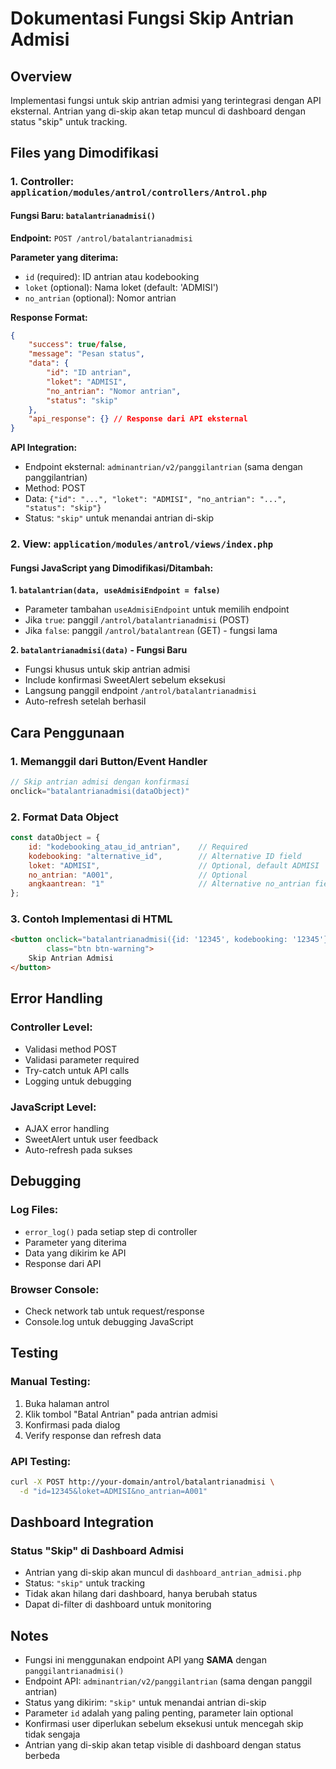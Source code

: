# Dokumentasi Fungsi Skip Antrian Admisi

## Overview

Implementasi fungsi untuk skip antrian admisi yang terintegrasi dengan API eksternal. Antrian yang di-skip akan tetap muncul di dashboard dengan status "skip" untuk tracking.

## Files yang Dimodifikasi

### 1. Controller: `application/modules/antrol/controllers/Antrol.php`

#### Fungsi Baru: `batalantrianadmisi()`

**Endpoint:** `POST /antrol/batalantrianadmisi`

**Parameter yang diterima:**
- `id` (required): ID antrian atau kodebooking
- `loket` (optional): Nama loket (default: 'ADMISI')
- `no_antrian` (optional): Nomor antrian

**Response Format:**
```json
{
    "success": true/false,
    "message": "Pesan status",
    "data": {
        "id": "ID antrian",
        "loket": "ADMISI",
        "no_antrian": "Nomor antrian",
        "status": "skip"
    },
    "api_response": {} // Response dari API eksternal
}
```

**API Integration:**
- Endpoint eksternal: `adminantrian/v2/panggilantrian` (sama dengan panggilantrian)
- Method: POST
- Data: `{"id": "...", "loket": "ADMISI", "no_antrian": "...", "status": "skip"}`
- Status: `"skip"` untuk menandai antrian di-skip

### 2. View: `application/modules/antrol/views/index.php`

#### Fungsi JavaScript yang Dimodifikasi/Ditambah:

**1. `batalantrian(data, useAdmisiEndpoint = false)`**
- Parameter tambahan `useAdmisiEndpoint` untuk memilih endpoint
- Jika `true`: panggil `/antrol/batalantrianadmisi` (POST)
- Jika `false`: panggil `/antrol/batalantrean` (GET) - fungsi lama

**2. `batalantrianadmisi(data)` - Fungsi Baru**
- Fungsi khusus untuk skip antrian admisi
- Include konfirmasi SweetAlert sebelum eksekusi
- Langsung panggil endpoint `/antrol/batalantrianadmisi`
- Auto-refresh setelah berhasil

## Cara Penggunaan

### 1. Memanggil dari Button/Event Handler

```javascript
// Skip antrian admisi dengan konfirmasi
onclick="batalantrianadmisi(dataObject)"
```

### 2. Format Data Object

```javascript
const dataObject = {
    id: "kodebooking_atau_id_antrian",    // Required
    kodebooking: "alternative_id",        // Alternative ID field
    loket: "ADMISI",                      // Optional, default ADMISI
    no_antrian: "A001",                   // Optional
    angkaantrean: "1"                     // Alternative no_antrian field
};
```

### 3. Contoh Implementasi di HTML

```html
<button onclick="batalantrianadmisi({id: '12345', kodebooking: '12345'})"
        class="btn btn-warning">
    Skip Antrian Admisi
</button>
```

## Error Handling

### Controller Level:
- Validasi method POST
- Validasi parameter required
- Try-catch untuk API calls
- Logging untuk debugging

### JavaScript Level:
- AJAX error handling
- SweetAlert untuk user feedback
- Auto-refresh pada sukses

## Debugging

### Log Files:
- `error_log()` pada setiap step di controller
- Parameter yang diterima
- Data yang dikirim ke API
- Response dari API

### Browser Console:
- Check network tab untuk request/response
- Console.log untuk debugging JavaScript

## Testing

### Manual Testing:
1. Buka halaman antrol
2. Klik tombol "Batal Antrian" pada antrian admisi
3. Konfirmasi pada dialog
4. Verify response dan refresh data

### API Testing:
```bash
curl -X POST http://your-domain/antrol/batalantrianadmisi \
  -d "id=12345&loket=ADMISI&no_antrian=A001"
```

## Dashboard Integration

### Status "Skip" di Dashboard Admisi
- Antrian yang di-skip akan muncul di `dashboard_antrian_admisi.php`
- Status: `"skip"` untuk tracking
- Tidak akan hilang dari dashboard, hanya berubah status
- Dapat di-filter di dashboard untuk monitoring

## Notes

- Fungsi ini menggunakan endpoint API yang **SAMA** dengan `panggilantrianadmisi()`
- Endpoint API: `adminantrian/v2/panggilantrian` (sama dengan panggil antrian)
- Status yang dikirim: `"skip"` untuk menandai antrian di-skip
- Parameter `id` adalah yang paling penting, parameter lain optional
- Konfirmasi user diperlukan sebelum eksekusi untuk mencegah skip tidak sengaja
- Antrian yang di-skip akan tetap visible di dashboard dengan status berbeda